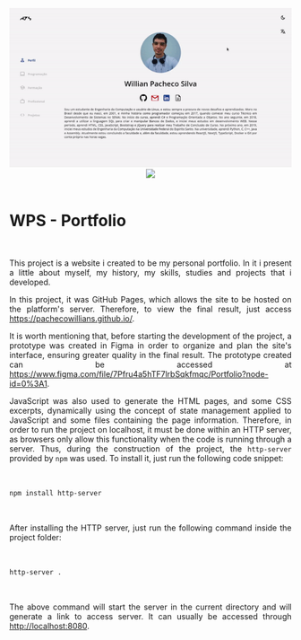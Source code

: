 <div align="center">
    <br/>
    <img src="./img/Projects/portfolio.gif"/>
    <img height="339px" src="./img/Projects/portfoliomobile.gif"/>
    <br>
</div>

<br/>

# WPS - Portfolio

<br/>

<p align="justify"> 
This project is a website i created to be my personal portfolio. In it i present a little about myself, my history, my skills, studies and projects that i developed.
</p>

<p align="justify"> 
In this project, it was GitHub Pages, which allows the site to be hosted on the platform's server. Therefore, to view the final result, just access <a href="https://pachecowillians.github.io/">https://pachecowillians.github.io/</a>.
</p>

<p align="justify"> 
It is worth mentioning that, before starting the development of the project, a prototype was created in Figma in order to organize and plan the site's interface, ensuring greater quality in the final result. The prototype created can be accessed at <a href="https://www.figma.com/file/7Pfru4a5hTF7lrbSqkfmqc/Portfolio?node-id=0%3A1">https://www.figma.com/file/7Pfru4a5hTF7lrbSqkfmqc/Portfolio?node-id=0%3A1</a>.
</p>

<p align="justify"> 
JavaScript was also used to generate the HTML pages, and some CSS excerpts, dynamically using the concept of state management applied to JavaScript and some files containing the page information. Therefore, in order to run the project on localhost, it must be done within an HTTP server, as browsers only allow this functionality when the code is running through a server. Thus, during the construction of the project, the <code>http-server</code> provided by <code>npm</code> was used. To install it, just run the following code snippet:
</p>

<br/>

```zsh
npm install http-server
```
<br/>

<p align="justify"> 
After installing the HTTP server, just run the following command inside the project folder:
</p>

<br/>

```zsh
http-server .
```

<br/>

<p align="justify"> 
The above command will start the server in the current directory and will generate a link to access server. It can usually be accessed through <a href="http://localhost:8080">http://localhost:8080</a>.
</p>

<br/>